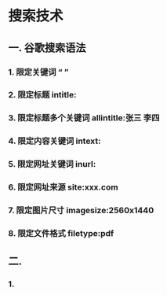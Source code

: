 # 搜索技术

## 一. 谷歌搜索语法

### 1. 限定关键词                        “ ”

### 2. 限定标题                           intitle:

### 3. 限定标题多个关键词        allintitle:张三 李四

### 4. 限定内容关键词                intext:       

### 5. 限定网址关键词                inurl:

### 6. 限定网址来源                    site:xxx.com

### 7. 限定图片尺寸                    imagesize:2560x1440

### 8. 限定文件格式                    filetype:pdf



## 二. 

### 1. 







